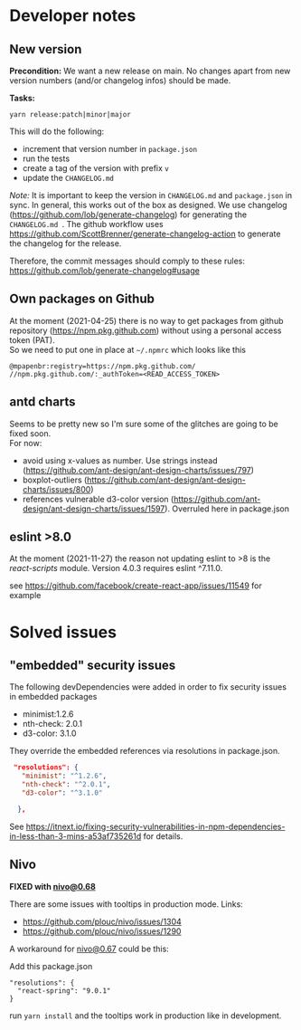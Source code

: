 # Developer notes

## New version

**Precondition:** We want a new release on main. No changes apart from new version numbers (and/or changelog infos) should be made.

**Tasks:**

```
yarn release:patch|minor|major
```

This will do the following:

- increment that version number in `package.json`
- run the tests
- create a tag of the version with prefix `v`
- update the `CHANGELOG.md`

_Note:_ It is important to keep the version in `CHANGELOG.md` and `package.json` in sync. In general, this works out of the box as designed.
We use changelog (https://github.com/lob/generate-changelog) for generating the `CHANGELOG.md `. The github workflow uses https://github.com/ScottBrenner/generate-changelog-action to generate the changelog for the release.

Therefore, the commit messages should comply to these rules: https://github.com/lob/generate-changelog#usage

## Own packages on Github

At the moment (2021-04-25) there is no way to get packages from github repository (https://npm.pkg.github.com) without using a personal access token (PAT).  
So we need to put one in place at `~/.npmrc` which looks like this

```
@mpapenbr:registry=https://npm.pkg.github.com/
//npm.pkg.github.com/:_authToken=<READ_ACCESS_TOKEN>
```

## antd charts

Seems to be pretty new so I'm sure some of the glitches are going to be fixed soon.  
For now:

- avoid using x-values as number. Use strings instead (https://github.com/ant-design/ant-design-charts/issues/797)
- boxplot-outliers (https://github.com/ant-design/ant-design-charts/issues/800)
- references vulnerable d3-color version (https://github.com/ant-design/ant-design-charts/issues/1597). Overruled here in package.json

## eslint >8.0

At the moment (2021-11-27) the reason not updating eslint to >8 is the _react-scripts_ module. Version 4.0.3 requires eslint ^7.11.0.

see https://github.com/facebook/create-react-app/issues/11549 for example

# Solved issues

## "embedded" security issues

The following devDependencies were added in order to fix security issues in embedded packages

- minimist:1.2.6
- nth-check: 2.0.1
- d3-color: 3.1.0

They override the embedded references via resolutions in package.json.

```json
 "resolutions": {
   "minimist": "^1.2.6",
   "nth-check": "^2.0.1",
   "d3-color": "^3.1.0"

  },
```

See https://itnext.io/fixing-security-vulnerabilities-in-npm-dependencies-in-less-than-3-mins-a53af735261d for details.

## Nivo

**FIXED with nivo@0.68**

There are some issues with tooltips in production mode.
Links:

- https://github.com/plouc/nivo/issues/1304
- https://github.com/plouc/nivo/issues/1290

A workaround for nivo@0.67 could be this:

Add this package.json

```
"resolutions": {
  "react-spring": "9.0.1"
}
```

run `yarn install` and the tooltips work in production like in development.
